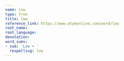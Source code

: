 ```yaml
---
name: low
type: free
title: low
reference_link: https://www.etymonline.com/word/low
root_name: 
root_language: 
denotation: 
word_sums:
- sum: 'Low + '
  respelling: low
---
```

